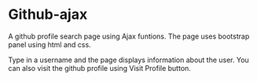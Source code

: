 # Github-ajax
A github profile search page using Ajax funtions. The page uses bootstrap panel using html and css.

Type in a username and the page displays information about the user. You can also visit the github profile using Visit Profile button.

